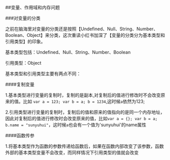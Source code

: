 ##变量、作用域和内存问题

###对变量的分类


之前在脑海里对变量的分类还是按照【Undefined、Null、String、Number、Boolean、Object】来分类，这次重读小红书加深了【变量的分类分为基本类型和引用类型】的印象。

基本类型包括：Undefined、Null、String、Number、Boolean

引用类型：Object

基本类型和引用类型主要有两点不同：

####复制变量

1.基本类型进行变量的复制时，复制的是副本,对复制后的值进行修改时不会改变原来的值。比如 `var a = 123; var b = a; b = 1234`,这时候`a`依然为123; 

2.引用类型进行变量的复制时，复制后的值和原来的值指向的是同一个内存地址，因此对复制后的值进行修改时会改变原来的值，比如`var a = {}; var b = a; b.name = "sunyuhui"`，这时候`a`也会有一个值为'sunyuhui'的name属性

####函数传参

1.将基本类型作为函数的参数传递给函数后，如果在函数内部改变了该参数，函数外部的基本类型变量不会改变，而同样情况下引用类型的值就会改变


